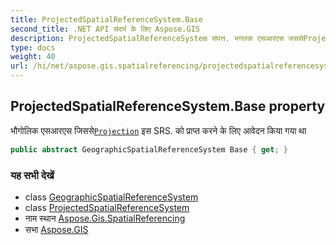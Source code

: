 ```yaml
---
title: ProjectedSpatialReferenceSystem.Base
second_title: .NET API संदर्भ के लिए Aspose.GIS
description: ProjectedSpatialReferenceSystem संपत्त. भगलक एसआरएस जससेProjection इस SRS. क प्रप्त करने के लए आवेदन कय गय थ
type: docs
weight: 40
url: /hi/net/aspose.gis.spatialreferencing/projectedspatialreferencesystem/base/
---
```

## ProjectedSpatialReferenceSystem.Base property

भौगोलिक एसआरएस जिससे[`Projection`](../projection/) इस SRS. को प्राप्त करने के लिए आवेदन किया गया था

```csharp
public abstract GeographicSpatialReferenceSystem Base { get; }
```

### यह सभी देखें

* class [GeographicSpatialReferenceSystem](../../geographicspatialreferencesystem/)
* class [ProjectedSpatialReferenceSystem](../)
* नाम स्थान [Aspose.Gis.SpatialReferencing](../../projectedspatialreferencesystem/)
* सभा [Aspose.GIS](../../../)


